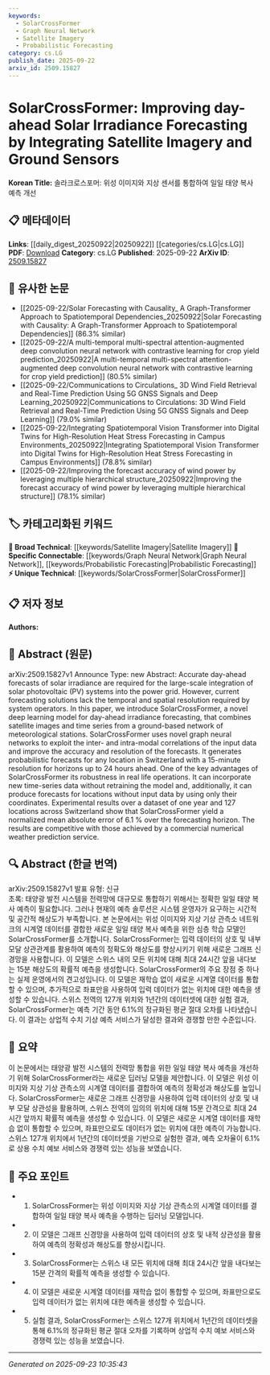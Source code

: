 ```yaml
---
keywords:
  - SolarCrossFormer
  - Graph Neural Network
  - Satellite Imagery
  - Probabilistic Forecasting
category: cs.LG
publish_date: 2025-09-22
arxiv_id: 2509.15827
---
```


<!-- KEYWORD_LINKING_METADATA:
{
  "processed_timestamp": "2025-09-23T10:35:43.520005",
  "vocabulary_version": "1.0",
  "selected_keywords": [
    "SolarCrossFormer",
    "Graph Neural Network",
    "Satellite Imagery",
    "Probabilistic Forecasting"
  ],
  "rejected_keywords": [],
  "similarity_scores": {
    "SolarCrossFormer": 0.85,
    "Graph Neural Network": 0.9,
    "Satellite Imagery": 0.75,
    "Probabilistic Forecasting": 0.8
  },
  "extraction_method": "AI_prompt_based",
  "budget_applied": true,
  "candidates_json": {
    "candidates": [
      {
        "surface": "SolarCrossFormer",
        "canonical": "SolarCrossFormer",
        "aliases": [],
        "category": "unique_technical",
        "rationale": "SolarCrossFormer is a novel model specifically introduced in this paper, making it a unique technical term for linking related research.",
        "novelty_score": 0.95,
        "connectivity_score": 0.65,
        "specificity_score": 0.9,
        "link_intent_score": 0.85
      },
      {
        "surface": "Graph Neural Networks",
        "canonical": "Graph Neural Network",
        "aliases": [
          "GNN",
          "Graph Networks"
        ],
        "category": "specific_connectable",
        "rationale": "Graph Neural Networks are crucial for understanding the model's architecture and linking to related works in neural network research.",
        "novelty_score": 0.4,
        "connectivity_score": 0.88,
        "specificity_score": 0.8,
        "link_intent_score": 0.9
      },
      {
        "surface": "Satellite Imagery",
        "canonical": "Satellite Imagery",
        "aliases": [
          "Satellite Images"
        ],
        "category": "broad_technical",
        "rationale": "Satellite Imagery is a key data source for the model, linking to broader topics in remote sensing and data integration.",
        "novelty_score": 0.55,
        "connectivity_score": 0.7,
        "specificity_score": 0.65,
        "link_intent_score": 0.75
      },
      {
        "surface": "Probabilistic Forecasts",
        "canonical": "Probabilistic Forecasting",
        "aliases": [
          "Probabilistic Predictions"
        ],
        "category": "specific_connectable",
        "rationale": "Probabilistic Forecasting is essential for understanding the model's output and linking to related forecasting methodologies.",
        "novelty_score": 0.6,
        "connectivity_score": 0.75,
        "specificity_score": 0.7,
        "link_intent_score": 0.8
      }
    ],
    "ban_list_suggestions": [
      "forecasting horizon",
      "real life operations",
      "normalized mean absolute error"
    ]
  },
  "decisions": [
    {
      "candidate_surface": "SolarCrossFormer",
      "resolved_canonical": "SolarCrossFormer",
      "decision": "linked",
      "scores": {
        "novelty": 0.95,
        "connectivity": 0.65,
        "specificity": 0.9,
        "link_intent": 0.85
      }
    },
    {
      "candidate_surface": "Graph Neural Networks",
      "resolved_canonical": "Graph Neural Network",
      "decision": "linked",
      "scores": {
        "novelty": 0.4,
        "connectivity": 0.88,
        "specificity": 0.8,
        "link_intent": 0.9
      }
    },
    {
      "candidate_surface": "Satellite Imagery",
      "resolved_canonical": "Satellite Imagery",
      "decision": "linked",
      "scores": {
        "novelty": 0.55,
        "connectivity": 0.7,
        "specificity": 0.65,
        "link_intent": 0.75
      }
    },
    {
      "candidate_surface": "Probabilistic Forecasts",
      "resolved_canonical": "Probabilistic Forecasting",
      "decision": "linked",
      "scores": {
        "novelty": 0.6,
        "connectivity": 0.75,
        "specificity": 0.7,
        "link_intent": 0.8
      }
    }
  ]
}
-->

# SolarCrossFormer: Improving day-ahead Solar Irradiance Forecasting by Integrating Satellite Imagery and Ground Sensors

**Korean Title:** 솔라크로스포머: 위성 이미지와 지상 센서를 통합하여 일일 태양 복사 예측 개선

## 📋 메타데이터

**Links**: [[daily_digest_20250922|20250922]] [[categories/cs.LG|cs.LG]]
**PDF**: [Download](https://arxiv.org/pdf/2509.15827.pdf)
**Category**: cs.LG
**Published**: 2025-09-22
**ArXiv ID**: [2509.15827](https://arxiv.org/abs/2509.15827)

## 🔗 유사한 논문
- [[2025-09-22/Solar Forecasting with Causality_ A Graph-Transformer Approach to Spatiotemporal Dependencies_20250922|Solar Forecasting with Causality: A Graph-Transformer Approach to Spatiotemporal Dependencies]] (86.3% similar)
- [[2025-09-22/A multi-temporal multi-spectral attention-augmented deep convolution neural network with contrastive learning for crop yield prediction_20250922|A multi-temporal multi-spectral attention-augmented deep convolution neural network with contrastive learning for crop yield prediction]] (80.5% similar)
- [[2025-09-22/Communications to Circulations_ 3D Wind Field Retrieval and Real-Time Prediction Using 5G GNSS Signals and Deep Learning_20250922|Communications to Circulations: 3D Wind Field Retrieval and Real-Time Prediction Using 5G GNSS Signals and Deep Learning]] (79.0% similar)
- [[2025-09-22/Integrating Spatiotemporal Vision Transformer into Digital Twins for High-Resolution Heat Stress Forecasting in Campus Environments_20250922|Integrating Spatiotemporal Vision Transformer into Digital Twins for High-Resolution Heat Stress Forecasting in Campus Environments]] (78.8% similar)
- [[2025-09-22/Improving the forecast accuracy of wind power by leveraging multiple hierarchical structure_20250922|Improving the forecast accuracy of wind power by leveraging multiple hierarchical structure]] (78.1% similar)

## 🏷️ 카테고리화된 키워드
**🧠 Broad Technical**: [[keywords/Satellite Imagery|Satellite Imagery]]
**🔗 Specific Connectable**: [[keywords/Graph Neural Network|Graph Neural Network]], [[keywords/Probabilistic Forecasting|Probabilistic Forecasting]]
**⚡ Unique Technical**: [[keywords/SolarCrossFormer|SolarCrossFormer]]

## 📋 저자 정보

**Authors:** 

## 📄 Abstract (원문)

arXiv:2509.15827v1 Announce Type: new 
Abstract: Accurate day-ahead forecasts of solar irradiance are required for the large-scale integration of solar photovoltaic (PV) systems into the power grid. However, current forecasting solutions lack the temporal and spatial resolution required by system operators. In this paper, we introduce SolarCrossFormer, a novel deep learning model for day-ahead irradiance forecasting, that combines satellite images and time series from a ground-based network of meteorological stations. SolarCrossFormer uses novel graph neural networks to exploit the inter- and intra-modal correlations of the input data and improve the accuracy and resolution of the forecasts. It generates probabilistic forecasts for any location in Switzerland with a 15-minute resolution for horizons up to 24 hours ahead. One of the key advantages of SolarCrossFormer its robustness in real life operations. It can incorporate new time-series data without retraining the model and, additionally, it can produce forecasts for locations without input data by using only their coordinates. Experimental results over a dataset of one year and 127 locations across Switzerland show that SolarCrossFormer yield a normalized mean absolute error of 6.1 % over the forecasting horizon. The results are competitive with those achieved by a commercial numerical weather prediction service.

## 🔍 Abstract (한글 번역)

arXiv:2509.15827v1 발표 유형: 신규  
초록: 태양광 발전 시스템을 전력망에 대규모로 통합하기 위해서는 정확한 일일 태양 복사 예측이 필요합니다. 그러나 현재의 예측 솔루션은 시스템 운영자가 요구하는 시간적 및 공간적 해상도가 부족합니다. 본 논문에서는 위성 이미지와 지상 기상 관측소 네트워크의 시계열 데이터를 결합한 새로운 일일 태양 복사 예측을 위한 심층 학습 모델인 SolarCrossFormer를 소개합니다. SolarCrossFormer는 입력 데이터의 상호 및 내부 모달 상관관계를 활용하여 예측의 정확도와 해상도를 향상시키기 위해 새로운 그래프 신경망을 사용합니다. 이 모델은 스위스 내의 모든 위치에 대해 최대 24시간 앞을 내다보는 15분 해상도의 확률적 예측을 생성합니다. SolarCrossFormer의 주요 장점 중 하나는 실제 운영에서의 견고성입니다. 이 모델은 재학습 없이 새로운 시계열 데이터를 통합할 수 있으며, 추가적으로 좌표만을 사용하여 입력 데이터가 없는 위치에 대한 예측을 생성할 수 있습니다. 스위스 전역의 127개 위치와 1년간의 데이터셋에 대한 실험 결과, SolarCrossFormer는 예측 기간 동안 6.1%의 정규화된 평균 절대 오차를 나타냈습니다. 이 결과는 상업적 수치 기상 예측 서비스가 달성한 결과와 경쟁할 만한 수준입니다.

## 📝 요약

이 논문에서는 태양광 발전 시스템의 전력망 통합을 위한 일일 태양 복사 예측을 개선하기 위해 SolarCrossFormer라는 새로운 딥러닝 모델을 제안합니다. 이 모델은 위성 이미지와 지상 기상 관측소의 시계열 데이터를 결합하여 예측의 정확성과 해상도를 높입니다. SolarCrossFormer는 새로운 그래프 신경망을 사용하여 입력 데이터의 상호 및 내부 모달 상관성을 활용하며, 스위스 전역의 임의의 위치에 대해 15분 간격으로 최대 24시간 앞까지 확률적 예측을 생성할 수 있습니다. 이 모델은 새로운 시계열 데이터를 재학습 없이 통합할 수 있으며, 좌표만으로도 데이터가 없는 위치에 대한 예측이 가능합니다. 스위스 127개 위치에서 1년간의 데이터셋을 기반으로 실험한 결과, 예측 오차율이 6.1%로 상용 수치 예보 서비스와 경쟁력 있는 성능을 보였습니다.

## 🎯 주요 포인트

- 1. SolarCrossFormer는 위성 이미지와 지상 기상 관측소의 시계열 데이터를 결합하여 일일 태양 복사 예측을 수행하는 딥러닝 모델입니다.
- 2. 이 모델은 그래프 신경망을 사용하여 입력 데이터의 상호 및 내적 상관성을 활용하여 예측의 정확성과 해상도를 향상시킵니다.
- 3. SolarCrossFormer는 스위스 내 모든 위치에 대해 최대 24시간 앞을 내다보는 15분 간격의 확률적 예측을 생성할 수 있습니다.
- 4. 이 모델은 새로운 시계열 데이터를 재학습 없이 통합할 수 있으며, 좌표만으로도 입력 데이터가 없는 위치에 대한 예측을 생성할 수 있습니다.
- 5. 실험 결과, SolarCrossFormer는 스위스 127개 위치에서 1년간의 데이터셋을 통해 6.1%의 정규화된 평균 절대 오차를 기록하며 상업적 수치 예보 서비스와 경쟁력 있는 성능을 보였습니다.


---

*Generated on 2025-09-23 10:35:43*
